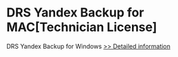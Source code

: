 # DRS Yandex Backup for MAC[Technician License]
DRS Yandex Backup for Windows
[>> Detailed information](https://secure.shareit.com/shareit/product.html?productid=301004919&affiliateid=200057808)